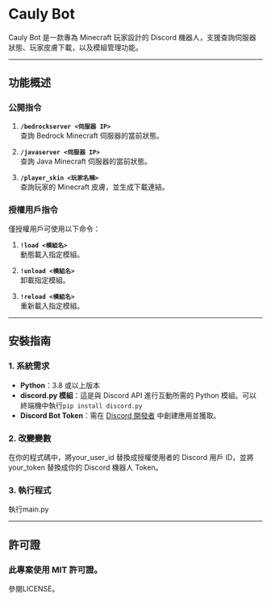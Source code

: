 # Cauly Bot

Cauly Bot 是一款專為 Minecraft 玩家設計的 Discord 機器人，支援查詢伺服器狀態、玩家皮膚下載，以及模組管理功能。

---

## 功能概述

### 公開指令
1. **`/bedrockserver <伺服器 IP>`**  
   查詢 Bedrock Minecraft 伺服器的當前狀態。

2. **`/javaserver <伺服器 IP>`**  
   查詢 Java Minecraft 伺服器的當前狀態。

3. **`/player_skin <玩家名稱>`**  
   查詢玩家的 Minecraft 皮膚，並生成下載連結。

### 授權用戶指令
僅授權用戶可使用以下命令：
1. **`!load <模組名>`**  
   動態載入指定模組。

2. **`!unload <模組名>`**  
   卸載指定模組。

3. **`!reload <模組名>`**  
   重新載入指定模組。

---

## 安裝指南

### 1. 系統需求
- **Python**：3.8 或以上版本
- **discord.py 模組**：這是與 Discord API 進行互動所需的 Python 模組。可以終端機中執行```pip install discord.py```
- **Discord Bot Token**：需在 [Discord 開發者](https://discord.com/developers/applications) 中創建應用並獲取。

### 2. 改變變數
在你的程式碼中，將your_user_id 替換成授權使用者的 Discord 用戶 ID，並將 your_token 替換成你的 Discord 機器人 Token。

### 3. 執行程式
執行main.py

---
## 許可證
### 此專案使用 MIT 許可證。
參閱LICENSE。



